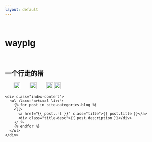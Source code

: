 ```yaml
---
layout: default
---
```


<body>
  <div class="index-wrapper">
    <div class="aside">
      <div class="info-card">
        <h1>waypig</h1>
        <h2>一个行走的猪</h2>
        <a href="http://weibo.com/" target="_blank"><img src="http://www.weibo.com/favicon.ico" alt="" width="22"/></a>
        <a href="http://www.zhihu.com/" target="_blank"><img src="https://static.zhihu.com/static/favicon.ico" alt="" width="22"/></a>
        <a href="http://www.douban.com/" target="_blank"><img src="http://www.douban.com/favicon.ico" alt="" width="22"/></a>
        <a href="http://instagram.com" target="_blank"><img src="http://d36xtkk24g8jdx.cloudfront.net/bluebar/00c6602/images/ico/favicon.ico" alt="" width="22"/></a>
      </div>
      <div id="particles-js"></div>
    </div>

    <div class="index-content">
      <ul class="artical-list">
        {% for post in site.categories.blog %}
        <li>
          <a href="{{ post.url }}" class="title">{{ post.title }}</a>
          <div class="title-desc">{{ post.description }}</div>
        </li>
        {% endfor %}
      </ul>
    </div>
  </div>
</body>
